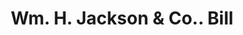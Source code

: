 ---
doi: 10.7916/D8GB3G4J
date_other: '1890'
date_other_textual: 1890-1899
form: printed ephemera
genre:
- Invoices
name:
- Wm. H. Jackson & Co.
object_in_context_url: https://biggert.cul.columbia.edu/items/view/ave_biggert_01157
subject_hierarchical_geographic:
- New York, New York, United States
subject_name:
- Wm. H. Jackson & Co.
title: Wm. H. Jackson & Co.. Bill
sort_title: Wm. H. Jackson & Co.. Bill
call_number: ave_biggert_01157
coordinates:
- 40.71277777777778,-74.00583333333333
pid: ave_biggert_01157
identifiers: ave_biggert_01157
thumbnail: false
permalink: /biggert/ave_biggert_01157/
layout: iiif-image-page
---